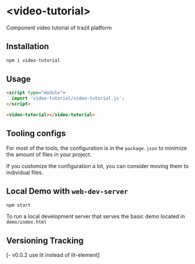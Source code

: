 # \<video-tutorial>
Component video tutorial of trazit platform

## Installation

```bash
npm i video-tutorial
```

## Usage

```html
<script type="module">
  import 'video-tutorial/video-tutorial.js';
</script>

<video-tutorial></video-tutorial>
```



## Tooling configs

For most of the tools, the configuration is in the `package.json` to minimize the amount of files in your project.

If you customize the configuration a lot, you can consider moving them to individual files.

## Local Demo with `web-dev-server`

```bash
npm start
```

To run a local development server that serves the basic demo located in `demo/index.html`

## Versioning Tracking
[- v0.0.2 use lit instead of lit-element]